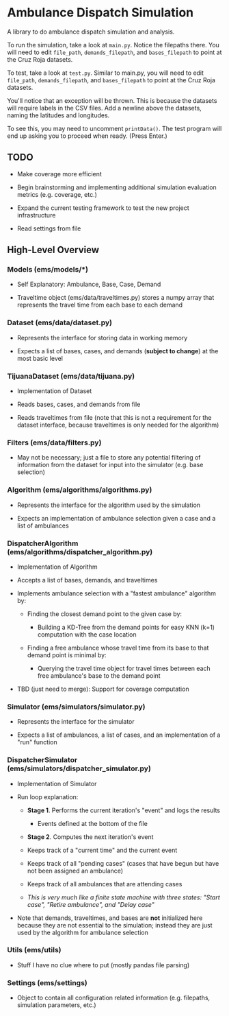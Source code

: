# Ambulance Dispatch Simulation

A library to do ambulance dispatch simulation and analysis. 

To run the simulation, take a look at `main.py`. Notice the filepaths there. You will need to edit 
`file_path`, `demands_filepath`, and `bases_filepath` to point at the Cruz Roja datasets. 

To test, take a look at `test.py`. Similar to main.py, you will need to edit 
`file_path`, `demands_filepath`, and `bases_filepath` to point at the Cruz Roja datasets. 

You'll notice that an exception will be thrown. This is because the datasets will require
labels in the CSV files. Add a newline above the datasets, naming the latitudes and longitudes.

To see this, you may need to uncomment `printData()`. The test program will end up asking you 
to proceed when ready. (Press Enter.) 

## TODO 

- Make coverage more efficient

- Begin brainstorming and implementing additional simulation evaluation metrics (e.g. coverage, etc.)

- Expand the current testing framework to test the new project infrastructure

- Read settings from file

## High-Level Overview

### Models (ems/models/*)

- Self Explanatory: Ambulance, Base, Case, Demand

- Traveltime object (ems/data/traveltimes.py) stores a numpy array that represents the travel time from each base to each demand

### Dataset (ems/data/dataset.py)

- Represents the interface for storing data in working memory

- Expects a list of bases, cases, and demands (__subject to change__) at the most basic level

### TijuanaDataset (ems/data/tijuana.py)

- Implementation of Dataset

- Reads bases, cases, and demands from file

- Reads traveltimes from file (note that this is not a requirement for the dataset interface, because traveltimes is only needed for the algorithm)

### Filters (ems/data/filters.py)

- May not be necessary; just a file to store any potential filtering of information from the dataset for input into the simulator (e.g. base selection)

### Algorithm (ems/algorithms/algorithms.py)

- Represents the interface for the algorithm used by the simulation

- Expects an implementation of ambulance selection given a case and a list of ambulances

### DispatcherAlgorithm (ems/algorithms/dispatcher_algorithm.py)

- Implementation of Algorithm

- Accepts a list of bases, demands, and traveltimes

- Implements ambulance selection with a "fastest ambulance" algorithm by:

  - Finding the closest demand point to the given case by:
  
    - Building a KD-Tree from the demand points for easy KNN (k=1) computation with the case location
  
  - Finding a free ambulance whose travel time from its base to that demand point is minimal by:
  
    - Querying the travel time object for travel times between each free ambulance's base to the demand point
    
- TBD (just need to merge): Support for coverage computation

### Simulator (ems/simulators/simulator.py)

- Represents the interface for the simulator

- Expects a list of ambulances, a list of cases, and an implementation of a "run" function

### DispatcherSimulator (ems/simulators/dispatcher_simulator.py)

- Implementation of Simulator

- Run loop explanation:

  - __Stage 1__. Performs the current iteration's "event" and logs the results
  
    - Events defined at the bottom of the file
  
  - __Stage 2__. Computes the next iteration's event
  
  - Keeps track of a "current time" and the current event
  
  - Keeps track of all "pending cases" (cases that have begun but have not been assigned an ambulance)
  
  - Keeps track of all ambulances that are attending cases
  
  - _This is very much like a finite state machine with three states: "Start case", "Retire ambulance", and "Delay case"_

- Note that demands, traveltimes, and bases are __not__ initialized here because they are not essential to the simulation; instead they are just used by the algorithm for ambulance selection
  
### Utils (ems/utils)

  - Stuff I have no clue where to put (mostly pandas file parsing)
  
### Settings (ems/settings)

  - Object to contain all configuration related information (e.g. filepaths, simulation parameters, etc.)
